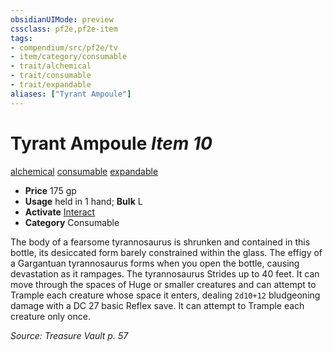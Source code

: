 ```yaml
---
obsidianUIMode: preview
cssclass: pf2e,pf2e-item
tags:
- compendium/src/pf2e/tv
- item/category/consumable
- trait/alchemical
- trait/consumable
- trait/expandable
aliases: ["Tyrant Ampoule"]
---
```

# Tyrant Ampoule *Item 10*  
[alchemical](rules/traits/alchemical.md)  [consumable](rules/traits/consumable.md)  [expandable](rules/traits/expandable-tv.md)  

- **Price** 175 gp
- **Usage** held in 1 hand; **Bulk** L
- **Activate** [Interact](rules/actions/interact.md)
- **Category** Consumable

The body of a fearsome tyrannosaurus is shrunken and contained in this bottle, its desiccated form barely constrained within the glass. The effigy of a Gargantuan tyrannosaurus forms when you open the bottle, causing devastation as it rampages. The tyrannosaurus Strides up to 40 feet. It can move through the spaces of Huge or smaller creatures and can attempt to Trample each creature whose space it enters, dealing `2d10+12` bludgeoning damage with a DC 27 basic Reflex save. It can attempt to Trample each creature only once.

*Source: Treasure Vault p. 57*